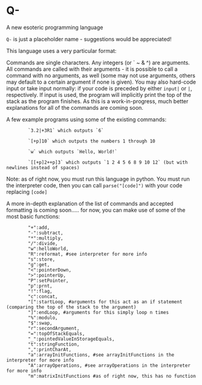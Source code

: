 # Q-
A new esoteric programming language

`Q-` is just a placeholder name - suggestions would be appreciated!

This language uses a very particular format:

Commands are single characters. Any integers (or \` ~ & ^) are arguments. All commands are called with their arguments - it is possible to call a command with no arguments, as well (some may not use arguments, others may default to a certain argument if none is given). You may also hard-code input or take input normally: if your code is preceded by either `input|` or `|`, respectively. If input is used, the program will implicitly print the top of the stack as the program finishes. As this is a work-in-progress, much better explanations for all of the commands are coming soon. 
            
A few example programs using some of the existing commands:

            `3.2|+3R1` which outputs `6`
            
            `[+p]10` which outputs the numbers 1 through 10
            
            `w` which outputs `Hello, World!`
            
            `[[+p]2++p]3` which outputs `1 2 4 5 6 8 9 10 12` (but with newlines instead of spaces)
            
            
Note: as of right now, you must run this language in python. You must run the interpreter code, then you can call `parse("[code]")` with your code replacing `[code]`

A more in-depth explanation of the list of commands and accepted formatting is coming soon..... for now, you can make use of some of the most basic functions:

            "+":add,
            "-":subtract,
            "*":multiply,
            "/":divide,
            "w":helloWorld,
            "R":reformat, #see interpreter for more info
            "s":store,
            "g":get,
            "<":pointerDown,
            ">":pointerUp,
            "P":setPointer,
            "p":prnt,
            "!":flag,
            "c":concat,
            "[":startLoop, #arguments for this act as an if statement (comparing the top of the stack to the argument)
            "]":endLoop, #arguments for this simply loop n times
            "%":modulo,
            "$":swap,
            "r":secondArgument,
            "=":topOfStackEquals,
            "_":pointedValueInStorageEquals,
            "t":stringFunction,
            ",":printCharAt,
            "a":arrayInitFunctions, #see arrayInitFunctions in the interpreter for more info
            "A":arrayOperations, #see arrayOperations in the interpreter for more info
            "m":matrixInitFunctions #as of right now, this has no function
